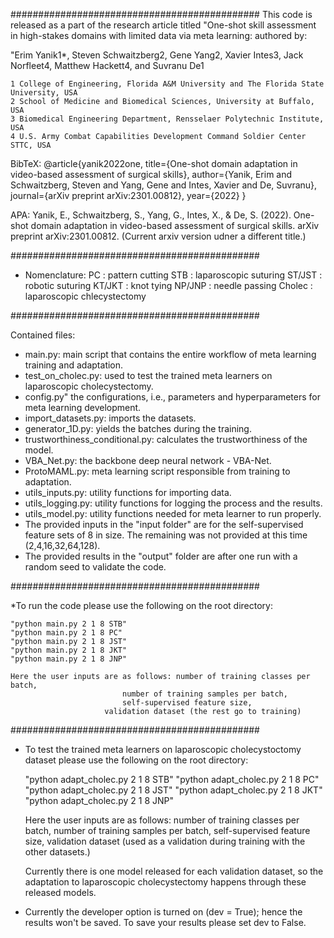 #############################################
This code is released as a part of the research article titled "One-shot skill assessment in high-stakes domains with limited data via meta learning: authored by:

"Erim Yanik1*, Steven Schwaitzberg2, Gene Yang2, Xavier Intes3, Jack Norfleet4, Matthew Hackett4, and Suvranu De1

	1 College of Engineering, Florida A&M University and The Florida State University, USA
	2 School of Medicine and Biomedical Sciences, University at Buffalo, USA
	3 Biomedical Engineering Department, Rensselaer Polytechnic Institute, USA
	4 U.S. Army Combat Capabilities Development Command Soldier Center STTC, USA

BibTeX: @article{yanik2022one,
  title={One-shot domain adaptation in video-based assessment of surgical skills},
  author={Yanik, Erim and Schwaitzberg, Steven and Yang, Gene and Intes, Xavier and De, Suvranu},
  journal={arXiv preprint arXiv:2301.00812},
  year={2022}
}

APA: Yanik, E., Schwaitzberg, S., Yang, G., Intes, X., & De, S. (2022). One-shot domain adaptation in video-based assessment of surgical skills. arXiv preprint arXiv:2301.00812. (Current arxiv version udner a different title.)

#############################################

* Nomenclature:
     PC     : pattern cutting
     STB    : laparoscopic suturing
     ST/JST : robotic suturing
     KT/JKT : knot tying
     NP/JNP : needle passing
     Cholec : laparoscopic chlecystectomy

#############################################

Contained files:
* main.py: main script that contains the entire workflow of meta learning training and adaptation.
* test_on_cholec.py: used to test the trained meta learners on laparoscopic cholecystectomy.
* config.py" the configurations, i.e., parameters and hyperparameters for meta learning development.
* import_datasets.py: imports the datasets.
* generator_1D.py: yields the batches during the training.
* trustworthiness_conditional.py: calculates the trustworthiness of the model.
* VBA_Net.py: the backbone deep neural network - VBA-Net.
* ProtoMAML.py: meta learning script responsible from training to adaptation.
* utils_inputs.py: utility functions for importing data.
* utils_logging.py: utility functions for logging the process and the results.
* utils_model.py: utility functions needed for meta learner to run properly.
* The provided inputs in the "input folder" are for the self-supervised feature sets of 8 in size. The remaining was not provided
  at this time (2,4,16,32,64,128).
* The provided results in the "output" folder are after one run with a random seed to validate the code.

#############################################

 *To run the code please use the following on the root directory:

	"python main.py 2 1 8 STB"
	"python main.py 2 1 8 PC"
	"python main.py 2 1 8 JST"
	"python main.py 2 1 8 JKT"
	"python main.py 2 1 8 JNP"
		
	Here the user inputs are as follows: number of training classes per batch, 
				             number of training samples per batch,
				             self-supervised feature size,
					     validation dataset (the rest go to training)

#############################################

* To test the trained meta learners on laparoscopic cholecystoctomy dataset please use the following on the root directory:
	
	"python adapt_cholec.py 2 1 8 STB"
	"python adapt_cholec.py 2 1 8 PC"
	"python adapt_cholec.py 2 1 8 JST"
	"python adapt_cholec.py 2 1 8 JKT"
	"python adapt_cholec.py 2 1 8 JNP"
	
	Here the user inputs are as follows: number of training classes per batch, 
				             number of training samples per batch,
				             self-supervised feature size,
					     validation dataset (used as a validation during training with the other datasets.)

	Currently there is one model released for each validation dataset, so the adaptation to laparoscopic cholecystectomy
	happens through these released models.

* Currently the developer option is turned on (dev = True); hence the results won't be saved. To save your results
 please set dev to False.
